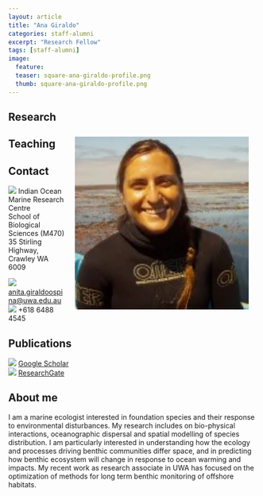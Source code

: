 ```yaml
---
layout: article
title: "Ana Giraldo"
categories: staff-alumni
excerpt: "Research Fellow"
tags: [staff-alumni]
image:
  feature: 
  teaser: square-ana-giraldo-profile.png
  thumb: square-ana-giraldo-profile.png
---
```

## Research

<img class="philprofile" src='/images/square-ana-giraldo-profile.png' align='right' width="350" hspace="20" vspace="10">


## Teaching


## Contact
<img src='/images/icons/building-regular.svg' width="15px"> Indian Ocean Marine Research Centre <br>
School of Biological Sciences (M470)<br>
35 Stirling Highway, Crawley WA 6009

<img src='/images/icons/envelope-regular.svg' width="15px"> <a href="mailto:anita.giraldoospina@uwa.edu.au"> anita.giraldoospina@uwa.edu.au</a><br>
<img src='/images/icons/phone-solid.svg' width="15px"> +618 6488 4545</p>

## Publications
<img src='/images/icons/google-brands.svg' width="15px"> <a href="https://scholar.google.com.au/citations?hl=en&view_op=list_works&gmla=AJsN-F4bVWea9f9_SKiFik7fX7EHn9fnGZUhQAiRD5sBRDcZgRCshPLrpxKmild45czAUw06qlLfxWDgNIimdWv8hdrZoctA3TBR-p8cvvFc_t0qH0_YTDzIWQ2fLrA6OVddp6zsd7DEaXUorOPIXjk9K78qXiiVVQ&user=OwAhj3sAAAAJ">Google Scholar</a><br>
<img src='/images/icons/researchgate-brands.svg' width="15px"> <a href="https://www.researchgate.net/profile/Ana_Giraldo8"> ResearchGate</a><br>

## About me
I am a marine ecologist interested in foundation species and their response to environmental disturbances. My research includes on bio-physical interactions, oceanographic dispersal and spatial modelling of species distribution. I am particularly interested in understanding how the ecology and processes driving benthic communities differ space, and in predicting how benthic ecosystem will change in response to ocean warming and impacts. My recent work as research associate in UWA has focused on the optimization of methods for long term benthic monitoring of offshore habitats.
